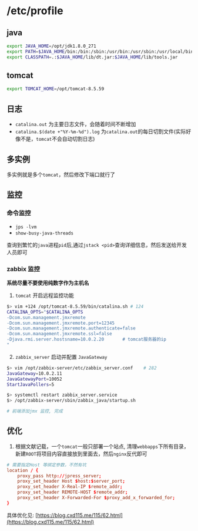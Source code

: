 # /etc/profile  
## java  
```bash
export JAVA_HOME=/opt/jdk1.8.0_271
export PATH=$JAVA_HOME/bin:/bin:/sbin:/usr/bin:/usr/sbin:/usr/local/bin:/usr/local/sbin:~/bin
export CLASSPATH=.:$JAVA_HOME/lib/dt.jar:$JAVA_HOME/lib/tools.jar
```

## tomcat  
```bash
export TOMCAT_HOME=/opt/tomcat-8.5.59
```

## 日志 
- `catalina.out` 为主要日志文件，会随着时间不断增加  
- `catalina.$(date +"%Y-%m-%d").log` 为`catalina.out`的每日切割文件(实际好像不是，`tomcat`不会自动切割日志) 

## 多实例
多实例就是多个`tomcat`，然后修改下端口就行了

## 监控
### 命令监控 
- `jps -lvm`  
- `show-busy-java-threads`  

查询到繁忙的`java`进程`pid`后,通过`jstack <pid>`查询详细信息，然后发送给开发人员即可  

### zabbix 监控 
 **系统尽量不要使用纯数字作为主机名**   
1. `tomcat` 开启远程监控功能  
```bash
$> vim +124 /opt/tomcat-8.5.59/bin/catalina.sh # 124 
CATALINA_OPTS="$CATALINA_OPTS
-Dcom.sun.management.jmxremote 
-Dcom.sun.management.jmxremote.port=12345 
-Dcom.sun.management.jmxremote.authenticate=false 
-Dcom.sun.management.jmxremote.ssl=false 
-Djava.rmi.server.hostsname=10.0.2.20       # tomcat服务器的ip
"
```
2. `zabbix_server` 启动并配置 `JavaGateway`
```bash
$> vim /opt/zabbix-server/etc/zabbix_server.conf    # 282
JavaGateway=10.0.2.11
JavaGatewayPort=10052
StartJavaPollers=5

$> systemctl restart zabbix_server.service  
$> /opt/zabbix-server/sbin/zabbix_java/startup.sh

# 前端添加jmx 监控, 完成 
```

## 优化  
1. 根据文献记载，一个`tomcat`一般只部署一个站点, 清理`webbapps`下所有目录，新建`ROOT`将项目内容直接放到里面去，然后`nginx`反代即可  
```conf
# 需要指定Host 等绑定参数，不然有坑 
location / {
    proxy_pass http://jpress_server;
    proxy_set_header Host $host:$server_port;
    proxy_set_header X-Real-IP $remote_addr;
    proxy_set_header REMOTE-HOST $remote_addr;
    proxy_set_header X-Forwarded-For $proxy_add_x_forwarded_for;
}
```
具体优化见: [https://blog.cxd115.me/115/62.html](https://blog.cxd115.me/115/62.html)
